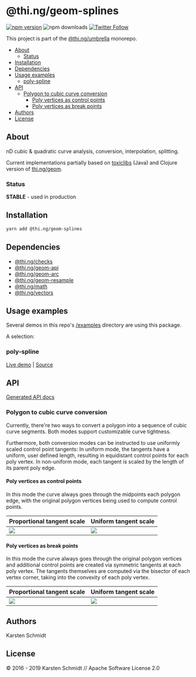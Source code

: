 <!-- This file is generated - DO NOT EDIT! -->

# @thi.ng/geom-splines

[![npm version](https://img.shields.io/npm/v/@thi.ng/geom-splines.svg)](https://www.npmjs.com/package/@thi.ng/geom-splines)
![npm downloads](https://img.shields.io/npm/dm/@thi.ng/geom-splines.svg)
[![Twitter Follow](https://img.shields.io/twitter/follow/thing_umbrella.svg?style=flat-square&label=twitter)](https://twitter.com/thing_umbrella)

This project is part of the
[@thi.ng/umbrella](https://github.com/thi-ng/umbrella/) monorepo.

- [About](#about)
  - [Status](#status)
- [Installation](#installation)
- [Dependencies](#dependencies)
- [Usage examples](#usage-examples)
  - [poly-spline](#poly-spline)
- [API](#api)
  - [Polygon to cubic curve conversion](#polygon-to-cubic-curve-conversion)
    - [Poly vertices as control points](#poly-vertices-as-control-points)
    - [Poly vertices as break points](#poly-vertices-as-break-points)
- [Authors](#authors)
- [License](#license)

## About

nD cubic & quadratic curve analysis, conversion, interpolation, splitting.

Current implementations partially based on
[toxiclibs](http://toxiclibs.org) (Java) and Clojure version of
[thi.ng/geom](http://thi.ng/geom).

### Status

**STABLE** - used in production

## Installation

```bash
yarn add @thi.ng/geom-splines
```

## Dependencies

- [@thi.ng/checks](https://github.com/thi-ng/umbrella/tree/master/packages/checks)
- [@thi.ng/geom-api](https://github.com/thi-ng/umbrella/tree/master/packages/geom-api)
- [@thi.ng/geom-arc](https://github.com/thi-ng/umbrella/tree/master/packages/geom-arc)
- [@thi.ng/geom-resample](https://github.com/thi-ng/umbrella/tree/master/packages/geom-resample)
- [@thi.ng/math](https://github.com/thi-ng/umbrella/tree/master/packages/math)
- [@thi.ng/vectors](https://github.com/thi-ng/umbrella/tree/master/packages/vectors)

## Usage examples

Several demos in this repo's
[/examples](https://github.com/thi-ng/umbrella/tree/master/examples)
directory are using this package.

A selection:

### poly-spline

[Live demo](https://demo.thi.ng/umbrella/poly-spline/) | [Source](https://github.com/thi-ng/umbrella/tree/master/examples/poly-spline)

## API

[Generated API docs](https://docs.thi.ng/umbrella/geom-splines/)

### Polygon to cubic curve conversion

Currently, there're two ways to convert a polygon into a sequence of
cubic curve segments. Both modes support customizable curve tightness.

Furthermore, both conversion modes can be instructed to use uniformly
scaled control point tangents: In uniform mode, the tangents have a
uniform, user defined length, resulting in equidistant control points
for each poly vertex. In non-uniform mode, each tangent is scaled by the
length of its parent poly edge.

#### Poly vertices as control points

In this mode the curve always goes through the midpoints each polygon
edge, with the original polygon vertices being used to compute control
points.

| Proportional tangent scale                                                                            | Uniform tangent scale                                                                              |
|-------------------------------------------------------------------------------------------------------|----------------------------------------------------------------------------------------------------|
| ![](https://raw.githubusercontent.com/thi-ng/umbrella/master/assets/geom/geom-splines-cp-nonuni.png) | ![](https://raw.githubusercontent.com/thi-ng/umbrella/master/assets/geom/geom-splines-cp-uni.png) |

#### Poly vertices as break points

In this mode the curve always goes through the original polygon vertices
and additional control points are created via symmetric tangents at each
poly vertex. The tangents themselves are computed via the bisector of
each vertex corner, taking into the convexity of each poly vertex.

| Proportional tangent scale                                                                            | Uniform tangent scale                                                                              |
|-------------------------------------------------------------------------------------------------------|----------------------------------------------------------------------------------------------------|
| ![](https://raw.githubusercontent.com/thi-ng/umbrella/master/assets/geom/geom-splines-bp-nonuni.png) | ![](https://raw.githubusercontent.com/thi-ng/umbrella/master/assets/geom/geom-splines-bp-uni.png) |

## Authors

Karsten Schmidt

## License

&copy; 2016 - 2019 Karsten Schmidt // Apache Software License 2.0
